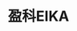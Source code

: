 ---
title: "盈科EIKA"
description: "盈科EIKA"
layout: shop
keywords:
  - 美食競賽
  - 台灣美食
  - 美食精選
datePublished: "2025-06-30"
dateModified: "2025-07-04"
city: "台北市"
district: "大同區"
address: "台北市大同區民樂街58號"
phone: "0225506863"
geo: "25.05747948001781, 121.51051499826605"
google_map: "https://maps.app.goo.gl/qvcHzwEWBfE2aWkF6"
footinder: "https://footinder.com.tw/%E5%8F%B0%E5%8C%97%E5%B8%82%E5%A4%A7%E5%90%8C%E5%8D%80/362105/"
official: "https://eika.tw/"
award:
  - name: "500盤"
    year: "2024"
    entries:
      - dishes:
          - "烏骨雞粥"
          - "脆皮乳鴿潤餅"
          - "季節刺身"
          - "椀物"

---